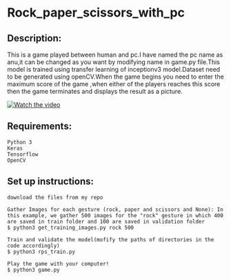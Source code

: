 
# Rock_paper_scissors_with_pc

## Description:

This is a game played between human and pc.I have named the pc name as anu,it can be changed as you want by modifying name in game.py file.This model is trained using transfer learning of inceptionv3 model.Dataset need to be generated using openCV.When the game begins you need to enter the maximum score of the game ,when either of the players reaches this score then the game terminates and displays the result as a picture. 

[![Watch the video](https://img.youtube.com/vi/3tZF0uq5HQs/maxresdefault.jpg)](https://youtu.be/3tZF0uq5HQs)


## Requirements:
```
Python 3
Keras
Tensorflow
OpenCV
```
## Set up instructions:
```
download the files from my repo
```
```
Gather Images for each gesture (rock, paper and scissors and None): In this example, we gather 500 images for the "rock" gesture in which 400 are saved in train folder and 100 are saved in validation folder
$ python3 get_training_images.py rock 500
```
```
Train and validate the model(mofify the paths of directories in the code accordingly)
$ python3 rps_train.py
```
```
Play the game with your computer!
$ python3 game.py
```
